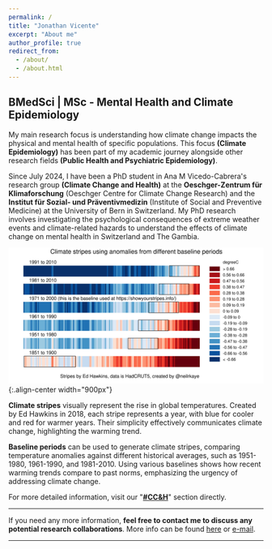 ```yaml
---
permalink: /
title: "Jonathan Vicente"
excerpt: "About me"
author_profile: true
redirect_from: 
  - /about/
  - /about.html
---
```


BMedSci | MSc - Mental Health and Climate Epidemiology
--
My main research focus is understanding how climate change impacts the physical and mental health of specific populations. This focus **(Climate Epidemiology)** has been part of my academic journey alongside other research fields **(Public Health and Psychiatric Epidemiology)**.

Since July 2024, I have been a PhD student in Ana M Vicedo-Cabrera's research group **(Climate Change and Health)** at the **Oeschger-Zentrum für Klimaforschung** (Oeschger Centre for Climate Change Research) and the **Institut für Sozial- und Präventivmedizin** (Institute of Social and Preventive Medicine) at the University of Bern in Switzerland. My PhD research involves investigating the psychological consequences of extreme weather events and climate-related hazards to understand the effects of climate change on mental health in Switzerland and The Gambia.
  
![Illustration of combining vision and language modalities](/images/climate_stripes_2.jfif){:.align-center width="900px"}

**Climate stripes** visually represent the rise in global temperatures. Created by Ed Hawkins in 2018, each stripe represents a year, with blue for cooler and red for warmer years. Their simplicity effectively communicates climate change, highlighting the warming trend.

**Baseline periods** can be used to generate climate stripes, comparing temperature anomalies against different historical averages, such as 1951-1980, 1961-1990, and 1981-2010. Using various baselines shows how recent warming trends compare to past norms, emphasizing the urgency of addressing climate change.

For more detailed information, visit our "**[#CC&H](https://jonvicente.github.io/cc_health/)**" section directly.

------
If you need any more information, **feel free to contact me to discuss any potential research collaborations**. More info can be found [here](https://jonvicente.github.io/files/CV_Jonathan_Vicente_en.pdf) or [e-mail](mailto:jonathanvice@gmail.com). 

------
